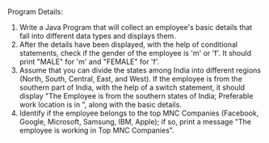 Program Details:
1. Write a Java Program that will collect an employee's basic details that fall into different data types and displays them.
2. After the details have been displayed, with the help of conditional statements, check if the gender of the employee is 'm' or 'f'. It should print "MALE" for 'm' and "FEMALE" for 'f'.
3. Assume that you can divide the states among India into different regions (North, South, Central, East, and West). If the employee is from the southern part of India, with the help of a switch statement, it should display "The Employee is from the southern states of India; Preferable work location is in <state>", along with the basic details.
4. Identify if the employee belongs to the top MNC Companies (Facebook, Google, Microsoft, Samsung, IBM, Apple); if so, print a message "The employee is working in Top MNC Companies".
